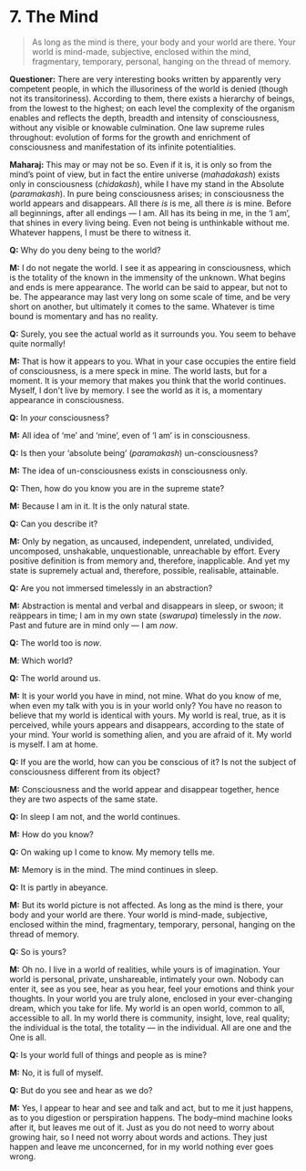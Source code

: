 # 7. The Mind

>As long as the mind is there, your body and your world are there. Your world is mind-made, subjective, enclosed within the mind, fragmentary, temporary, personal, hanging on the thread of memory.

**Questioner:** There are very interesting books written by apparently very competent people, in which the illusoriness of the world is denied (though not its transitoriness). According to them, there exists a hierarchy of beings, from the lowest to the highest; on each level the complexity of the organism enables and reflects the depth, breadth and intensity of consciousness, without any visible or knowable culmination. One law supreme rules throughout: evolution of forms for the growth and enrichment of consciousness and manifestation of its infinite potentialities.

**Maharaj:** This may or may not be so. Even if it is, it is only so from the mind’s point of view, but in fact the entire universe (*mahadakash*) exists only in consciousness (*chidakash*), while I have my stand in the Absolute (*paramakash*). In pure being consciousness arises; in consciousness the world appears and disappears. All there *is* is me, all there *is* is mine. Before all beginnings, after all endings — I am. All has its being in me, in the ‘I am’, that shines in every living being. Even not being is unthinkable without me. Whatever happens, I must be there to witness it.

**Q:** Why do you deny being to the world?

**M:** I do not negate the world. I see it as appearing in consciousness, which is the totality of the known in the immensity of the unknown. What begins and ends is mere appearance. The world can be said to appear, but not to be. The appearance may last very long on some scale of time, and be very short on another, but ultimately it comes to the same. Whatever is time bound is momentary and has no reality.

**Q:** Surely, you see the actual world as it surrounds you. You seem to behave quite normally!

**M:** That is how it appears to you. What in your case occupies the entire field of consciousness, is a mere speck in mine. The world lasts, but for a moment. It is your memory that makes you think that the world continues. Myself, I don't live by memory. I see the world as it is, a momentary appearance in consciousness.

**Q:** In *your* consciousness?

**M:** All idea of ‘me’ and ‘mine’, even of ‘I am’ is in consciousness.

**Q:** Is then your ‘absolute being’ (*paramakash*) un-consciousness?

**M:** The idea of un-consciousness exists in consciousness only.

**Q:** Then, how do you know you are in the supreme state?

**M:** Because I am in it. It is the only natural state.

**Q:** Can you describe it?

**M:** Only by negation, as uncaused, independent, unrelated, undivided, uncomposed, unshakable, unquestionable, unreachable by effort. Every positive definition is from memory and, therefore, inapplicable. And yet my state is supremely actual and, therefore, possible, realisable, attainable.

**Q:** Are you not immersed timelessly in an abstraction?

**M:** Abstraction is mental and verbal and disappears in sleep, or swoon; it reäppears in time; I am in my own state (*swarupa*) timelessly in the *now*. Past and future are in mind only — I am *now*.

**Q:** The world too is *now*.

**M**: Which world?

**Q:** The world around us.

**M:** It is your world you have in mind, not mine. What do you know of me, when even my talk with you is in your world only? You have no reason to believe that my world is identical with yours. My world is real, true, as it is perceived, while yours appears and disappears, according to the state of your mind. Your world is something alien, and you are afraid of it. My world is myself. I am at home.

**Q:** If you are the world, how can you be conscious of it? Is not the subject of consciousness different from its object?

**M:** Consciousness and the world appear and disappear together, hence they are two aspects of the same state.

**Q:** In sleep I am not, and the world continues.

**M:** How do you know?

**Q:** On waking up I come to know. My memory tells me.

**M:** Memory is in the mind. The mind continues in sleep.

**Q:** It is partly in abeyance.

**M:** But its world picture is not affected. As long as the mind is there, your body and your world are there. Your world is mind-made, subjective, enclosed within the mind, fragmentary, temporary, personal, hanging on the thread of memory.

**Q:** So is yours?

**M:** Oh no. I live in a world of realities, while yours is of imagination. Your world is personal, private, unshareable, intimately your own. Nobody can enter it, see as you see, hear as you hear, feel your emotions and think your thoughts. In your world you are truly alone, enclosed in your ever-changing dream, which you take for life. My world is an open world, common to all, accessible to all. In my world there is community, insight, love, real quality; the individual is the total, the totality — in the individual. All are one and the One is all.

**Q:** Is your world full of things and people as is mine?

**M:** No, it is full of myself.

**Q:** But do you see and hear as we do?

**M:** Yes, l appear to hear and see and talk and act, but to me it just happens, as to you digestion or perspiration happens. The body–mind machine looks after it, but leaves me out of it. Just as you do not need to worry about growing hair, so I need not worry about words and actions. They just happen and leave me unconcerned, for in my world nothing ever goes wrong.